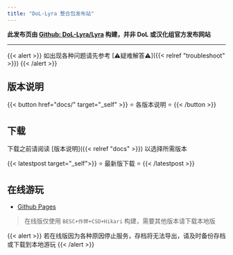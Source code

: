 ```yaml
---
title: "DoL-Lyra 整合包发布站"
---
```


**此发布页由 [Github: DoL-Lyra/Lyra](https://github.com/DoL-Lyra/Lyra) 构建，并非 DoL 或汉化组官方发布网站**

---

{{< alert >}}
如出现各种问题请先参考 [⚠疑难解答⚠]({{< relref "troubleshoot" >}})
{{< /alert >}}

## 版本说明

{{< button href="docs/" target="_self" >}}
⭐️ 各版本说明 ⭐️
{{< /button >}}

## 下载

下载之前请阅读 [版本说明]({{< relref "docs" >}}) 以选择所需版本

{{< latestpost target="_self">}}
⭐️ 最新版下载 ⭐️
{{< /latestpost >}}

## 在线游玩

- [Github Pages](https://dol-lyra.github.io/)

> 在线版仅使用 `BESC+作弊+CSD+Hikari` 构建，需要其他版本请下载本地版

{{< alert >}}
若在线版因为各种原因停止服务，存档将无法导出，请及时备份存档或下载到本地游玩
{{< /alert >}}
